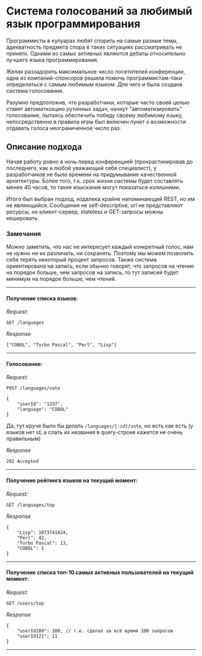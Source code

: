 # Система голосований за любимый язык программирования
Программисты в кулуарах любят спорить на самые разные темы, адекватность предмета спора в таких ситуациях рассматривать не принято. Одними из самых активных являются дебаты относительно лучшего языка программирования. 

Желая раззадорить максимальное число посетителей конференции, одна из компаний-спонсоров решила помочь программистам-таки определиться с самым любимым языком. Для чего и была создана система голосования.

Разумно предположив, что разработчики, которые часто своей целью ставят автоматизацию рутинных задач, начнут "автоматизировать" голосование, пытаясь обеспечить победу своему любимому языку, непосредственно в правила игры был включен пункт о возможности отдавать голоса неограниченное число раз.

## Описание подхода
Начав работу ровно в ночь перед конференцией (прокрастинировав до последнего, как и любой уважающий себя специалист), у разработчиков не было времени на придумывание качественной архитектуры. Более того, т.к. срок жизни системы будет составлять менее 40 часов, то такие изыскания могут показаться излишними.

Итого был выбран подход, издалека крайне напоминающий REST, но им не являющийся.
Сообщения не self-descriptive, url не представляют ресурсы, но клиент-сервер, stateless и GET-запросы можны кешировать.

### Замечания
Можно заметить, что нас не интересует каждый конкретный голос, нам не нужно ни их различать, ни сохранять.
Поэтому мы можем позволить себе терять некоторый процент запросов.
Также система ориентирована на запись, если обычно говорят, что запросов на чтение на порядок больше, чем запросов на запись, то тут записей будет минимум на порядок больше, чем чтений. 

------------
#### Получение списка языков:

*Request:*
```
GET /languages
```

*Response*
```
["COBOL", "Turbo Pascal", "Perl", "Lisp"]
```

------------

#### Голосование:

*Request:*
```
POST /languages/vote

{
    "userId": "1337",
    "language": "COBOL"
}
```
Да, тут круче было бы делать  `/languages/{:id}/vote`, но есть как есть (у языков нет id, а слать их названия в query-строке кажется не очень правильным)

*Response*
```
202 Accepted
```
------------
#### Получение рейтинга языков на текущий момент:

*Request:*
```
GET /languages/top
```

*Response*
```
{
    "Lisp": 1073741824,
    "Perl": 42, 
    "Turbo Pascal": 13,
    "COBOL": 1
}
```

------------
#### Получение списка топ-10 самых активных пользователей на текущий момент:

*Request:*
```
GET /users/top
```

*Response*
```
{
    "userId289": 100, // т.е. сделал за всё время 100 запросов
    "userId121": 11
}
```

------------

